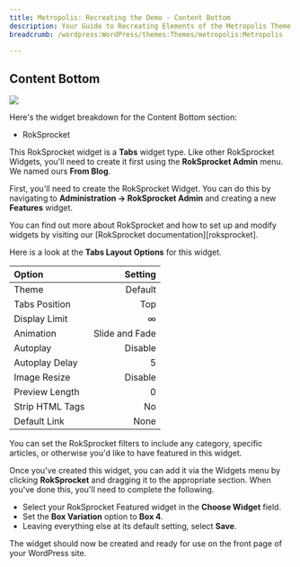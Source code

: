 ```yaml
---
title: Metropolis: Recreating the Demo - Content Bottom
description: Your Guide to Recreating Elements of the Metropolis Theme for WordPress
breadcrumb: /wordpress:WordPress/themes:Themes/metropolis:Metropolis

---
```


Content Bottom
-----
![][demo29]

Here's the widget breakdown for the Content Bottom section:

* RokSprocket

This RokSprocket widget is a **Tabs** widget type. Like other RokSprocket Widgets, you'll need to create it first using the **RokSprocket Admin** menu. We named ours **From Blog**.

First, you'll need to create the RokSprocket Widget. You can do this by navigating to **Administration -> RokSprocket Admin** and creating a new **Features** widget. 

You can find out more about RokSprocket and how to set up and modify widgets by visiting our [RokSprocket documentation][roksprocket].

Here is a look at the **Tabs Layout Options** for this widget.

| Option          |        Setting |  
| :-------------- | -------------: |  
| Theme           |        Default |  
| Tabs Position   |            Top |  
| Display Limit   |              ∞ |  
| Animation       | Slide and Fade |  
| Autoplay        |        Disable |  
| Autoplay Delay  |              5 |  
| Image Resize    |        Disable |  
| Preview Length  |              0 |  
| Strip HTML Tags |             No |  
| Default Link    |           None |  

You can set the RokSprocket filters to include any category, specific articles, or otherwise you'd like to have featured in this widget.

Once you've created this widget, you can add it via the Widgets menu by clicking **RokSprocket** and dragging it to the appropriate section. When you've done this, you'll need to complete the following.

* Select your RokSprocket Featured widget in the **Choose Widget** field.
* Set the **Box Variation** option to **Box 4**.
* Leaving everything else at its default setting, select **Save**.

The widget should now be created and ready for use on the front page of your WordPress site.

[demo29]: assets/wp_metropolis_demo_29.jpeg